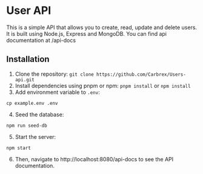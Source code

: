 # User API
This is a simple API that allows you to create, read, update and delete users. It is built using Node.js, Express and MongoDB.
You can find api documentation at /api-docs

## Installation
1. Clone the repository: `git clone https://github.com/Carbrex/Users-api.git`
2. Install dependencies using pnpm or npm: `pnpm install` or `npm install`
3. Add environment variable to `.env`:
```
cp example.env .env
```
4. Seed the database:
```
npm run seed-db
```
5. Start the server: 
```
npm start
```
6. Then, navigate to http://localhost:8080/api-docs to see the API documentation.
